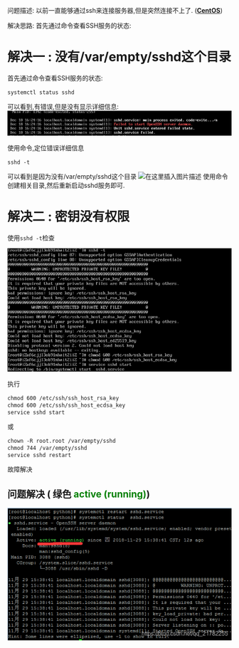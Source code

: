 问题描述:
以前一直能够通过ssh来连接服务器,但是突然连接不上了. (**<u>CentOS</u>**)

解决思路:
首先通过命令查看SSH服务的状态:

# 解决一 : 没有/var/empty/sshd这个目录

首先通过命令查看SSH服务的状态:

```shell
systemctl status sshd
```

可以看到,有错误,但是没有显示详细信息:
![img](image/20181218185413188.jpg)

使用命令,定位错误详细信息

```shell
sshd -t
```

可以看到是因为没有/var/empty/sshd这个目录
![在这里插入图片描述](https://img-blog.csdnimg.cn/20181218185641552.jpg)
使用命令创建相关目录,然后重新启动sshd服务即可.

# 解决二 : 密钥没有权限

使用`sshd -t`检查

![img](image/2017071809053858.png)

执行

```shell
chmod 600 /etc/ssh/ssh_host_rsa_key
chmod 600 /etc/ssh/ssh_host_ecdsa_key
service sshd start
```

或

```shell
chown -R root.root /var/empty/sshd
chmod 744 /var/empty/sshd
service sshd restart
```

故障解决

## 问题解决 ( 绿色 <b style="color:green">active (running)</b>)

![img](image/watermark,type_ZmFuZ3poZW5naGVpdGk,shadow_10,text_aHR0cHM6Ly9ibG9nLmNzZG4ubmV0L3FxXzIxNzgyMjU1,size_16,color_FFFFFF,t_70)